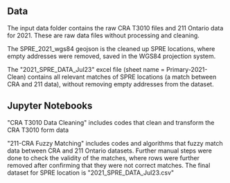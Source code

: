 ## Data


The input data folder contains the raw CRA T3010 files and 211 Ontario data for 2021. These are raw data files without processing and cleaning. 

The SPRE_2021_wgs84 geojson is the cleaned up SPRE locations, where empty addresses were removed, saved in the WGS84 projection system.

The "2021_SPRE_DATA_Jul23" excel file (sheet name = Primary-2021-Clean) contains all relevant matches of SPRE locations (a match between CRA and 211 data), without removing empty addresses from the dataset. 

## Jupyter Notebooks

"CRA T3010 Data Cleaning" includes codes that clean and transform the CRA T3010 form data

"211-CRA Fuzzy Matching" includes codes and algorithms that fuzzy match data between CRA and 211 Ontario datasets. Further manual steps were done to check the validity of the matches, where rows were further removed after confirming that they were not correct matches. The final dataset for SPRE location is "2021_SPRE_DATA_Jul23.csv"